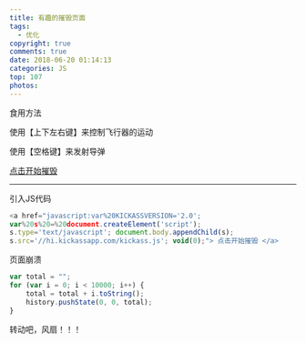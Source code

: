 ```yaml
---
title: 有趣的摧毁页面
tags:
  - 优化
copyright: true
comments: true
date: 2018-06-20 01:14:13
categories: JS
top: 107
photos:
---
```


食用方法

使用【上下左右键】来控制飞行器的运动

使用【空格键】来发射导弹

<a href="javascript:var%20KICKASSVERSION='2.0'; var%20s%20=%20document.createElement('script'); s.type='text/javascript'; document.body.appendChild(s); s.src='//hi.kickassapp.com/kickass.js'; void(0);"> 点击开始摧毁 </a>

---
<!--more -->

引入JS代码
```javascript
<a href="javascript:var%20KICKASSVERSION='2.0'; 
var%20s%20=%20document.createElement('script'); 
s.type='text/javascript'; document.body.appendChild(s); 
s.src='//hi.kickassapp.com/kickass.js'; void(0);"> 点击开始摧毁 </a>
```
页面崩溃
```javascript
var total = ""; 
for (var i = 0; i < 10000; i++) { 
    total = total + i.toString(); 
    history.pushState(0, 0, total); 
}
```
转动吧，风扇！！！